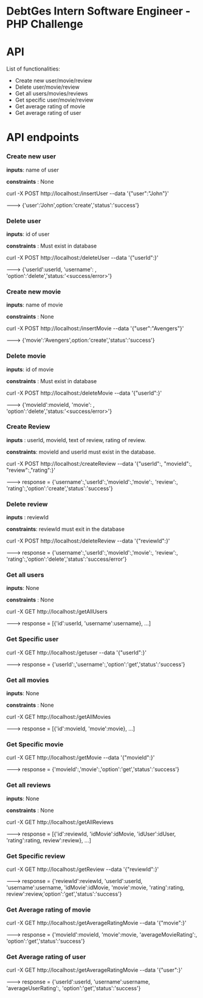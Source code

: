 # DebtGes Intern Software Engineer - PHP Challenge

# API

List of functionalities:

- Create new user/movie/review
- Delete user/movie/review
- Get all users/movies/reviews
- Get specific user/movie/review
- Get average rating of movie
- Get average rating of user

# API endpoints

### Create new user

**inputs**: name of user

**constraints** : None

curl -X POST http://localhost:<Port>/insertUser --data '{"user":"John"}'

---> {'user':'John',option:'create','status':'success'}

### Delete user

**inputs**: id of user

**constraints** : Must exist in database

curl -X POST http://localhost:<Port>/deleteUser --data '{"userId":<userId>}'

---> {'userId':userId, 'username':<username> , 'option':'delete','status:'<success/error>'}

### Create new movie

**inputs**: name of movie

**constraints** : None

curl -X POST http://localhost:<Port>/insertMovie --data '{"user":"Avengers"}'

---> {'movie':'Avengers',option:'create','status':'success'}

### Delete movie

**inputs**: id of movie

**constraints** : Must exist in database

curl -X POST http://localhost:<Port>/deleteMovie --data '{"userId":<movieId>}'

---> {'movieId':movieId, 'movie':<movie> , 'option':'delete','status:'<success/error>'}

### Create Review

**inputs** : userId, movieId, text of review, rating of review. 

**constraints**: movieId and userId must exist in the database.

curl -X POST http://localhost:<Port>/createReview --data '{"userId":<userId>, "movieId":<movieId>, "review":<review>,"rating":<rating>}'

---> response = {'username':<username>,'userId':<userId>,'movieId':<movieId>,'movie':<movie>, 'review':<review>, 'rating':<rating>,'option':'create','status':'success'}

### Delete review

**inputs** : reviewId 

**constraints**: reviewId must exit in the database

curl -X POST http://localhost:<Port>/deleteReview --data '{"reviewId":<reviewId>}'

---> response = {'username':<username>,'userId':<userId>,'movieId':<movieId>,'movie':<movie>, 'review':<review>, 'rating':<rating>,'option':'delete','status':'success/error'}

### Get all users

**inputs**: None

**constraints** : None

curl -X GET http://localhost:<Port>/getAllUsers

---> response = [{'id':userId, 'username':username}, ...]

### Get Specific user

curl -X GET http://localhost:<Port>/getuser --data '{"userId":<userId>}'

---> response = {'userId':<userId>,'username':<username>,'option':'get','status':'success'}

### Get all movies

**inputs**: None

**constraints** : None

curl -X GET http://localhost:<Port>/getAllMovies

---> response = [{'id':movieId, 'movie':movie}, ...]

### Get Specific movie

curl -X GET http://localhost:<Port>/getMovie --data '{"movieId":<movieId>}'

---> response = {'movieId':<movieId>,'movie':<movie>,'option':'get','status':'success'}

### Get all reviews

**inputs**: None

**constraints** : None

curl -X GET http://localhost:<Port>/getAllReviews

---> response = [{'id':reviewId, 'idMovie':idMovie, 'idUser':idUser, 'rating':rating, review':review}, ...]

### Get Specific review

curl -X GET http://localhost:<Port>/getReview --data '{"reviewId":<reviewId>}'

---> response = {'reviewId':reviewId, 'userId':userId, 'username':username, 'idMovie':idMovie, 'movie':movie, 'rating':rating, review':review,'option':'get','status':'success'}

### Get Average rating of movie

curl -X GET http://localhost:<Port>/getAverageRatingMovie --data '{"movie":<movieId>}'

---> response = {'movieId':movieId, 'movie':movie, 'averageMovieRating':<averageRating>, 'option':'get','status':'success'}

### Get Average rating of user

curl -X GET http://localhost:<Port>/getAverageRatingMovie --data '{"user":<userId>}'

---> response = {'userId':userId, 'username':username, 'averageUserRating':<averageRating>, 'option':'get','status':'success'}
